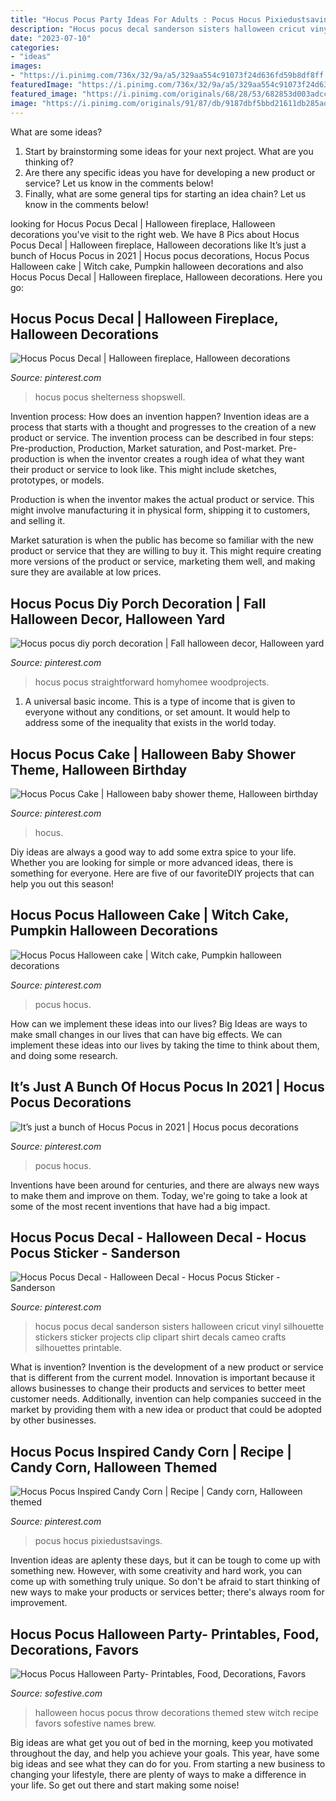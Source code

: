 ```yaml
---
title: "Hocus Pocus Party Ideas For Adults : Pocus Hocus Pixiedustsavings"
description: "Hocus pocus decal sanderson sisters halloween cricut vinyl silhouette stickers sticker projects clip clipart shirt decals cameo crafts silhouettes printable"
date: "2023-07-10"
categories:
- "ideas"
images:
- "https://i.pinimg.com/736x/32/9a/a5/329aa554c91073f24d636fd59b8df8ff.jpg"
featuredImage: "https://i.pinimg.com/736x/32/9a/a5/329aa554c91073f24d636fd59b8df8ff.jpg"
featured_image: "https://i.pinimg.com/originals/68/28/53/682853d003adccaad8fb8703763a0e4a.png"
image: "https://i.pinimg.com/originals/91/87/db/9187dbf5bbd21611db285ad8a10b36f8.png"
---
```



What are some ideas?
1. Start by brainstorming some ideas for your next project. What are you thinking of?
2. Are there any specific ideas you have for developing a new product or service? Let us know in the comments below!
3. Finally, what are some general tips for starting an idea chain? Let us know in the comments below!

	

		
looking for Hocus Pocus Decal | Halloween fireplace, Halloween decorations you've visit to the right web. We have 8 Pics about Hocus Pocus Decal | Halloween fireplace, Halloween decorations like It’s just a bunch of Hocus Pocus in 2021 | Hocus pocus decorations, Hocus Pocus Halloween cake | Witch cake, Pumpkin halloween decorations and also Hocus Pocus Decal | Halloween fireplace, Halloween decorations. Here you go:
		
    
## Hocus Pocus Decal | Halloween Fireplace, Halloween Decorations

<img loading=lazy src="https://i.pinimg.com/originals/5b/84/b2/5b84b2b5145fa015e139759e471e79e6.jpg" onerror="this.onerror=null;this.src='https://tse1.mm.bing.net/th?id=OIP.o0J0ADrfwQ1IufQFtKAy7wHaJ4&amp;pid=15.1';" alt="Hocus Pocus Decal | Halloween fireplace, Halloween decorations">

_Source: pinterest.com_

>hocus pocus shelterness shopswell. 

	

Invention process: How does an invention happen?
Invention ideas are a process that starts with a thought and progresses to the creation of a new product or service. The invention process can be described in four steps: Pre-production, Production, Market saturation, and Post-market.
Pre-production is when the inventor creates a rough idea of what they want their product or service to look like. This might include sketches, prototypes, or models.

Production is when the inventor makes the actual product or service. This might involve manufacturing it in physical form, shipping it to customers, and selling it.

Market saturation is when the public has become so familiar with the new product or service that they are willing to buy it. This might require creating more versions of the product or service, marketing them well, and making sure they are available at low prices.

    
## Hocus Pocus Diy Porch Decoration | Fall Halloween Decor, Halloween Yard

<img loading=lazy src="https://i.pinimg.com/originals/68/28/53/682853d003adccaad8fb8703763a0e4a.png" onerror="this.onerror=null;this.src='https://tse4.mm.bing.net/th?id=OIP.aChT0AOtzKrY-4cDdjoOSgHaNL&amp;pid=15.1';" alt="Hocus pocus diy porch decoration | Fall halloween decor, Halloween yard">

_Source: pinterest.com_

>hocus pocus straightforward homyhomee woodprojects. 

	

1. A universal basic income. This is a type of income that is given to everyone without any conditions, or set amount. It would help to address some of the inequality that exists in the world today.

    
## Hocus Pocus Cake | Halloween Baby Shower Theme, Halloween Birthday

<img loading=lazy src="https://i.pinimg.com/736x/42/eb/90/42eb90ece0a5fef5f1eb28c35dd300c7.jpg" onerror="this.onerror=null;this.src='https://tse4.mm.bing.net/th?id=OIP.KJFXSNQFuC2i0d0p2_7B7gHaKX&amp;pid=15.1';" alt="Hocus Pocus Cake | Halloween baby shower theme, Halloween birthday">

_Source: pinterest.com_

>hocus. 

	

Diy ideas are always a good way to add some extra spice to your life. Whether you are looking for simple or more advanced ideas, there is something for everyone. Here are five of our favoriteDIY projects that can help you out this season!

    
## Hocus Pocus Halloween Cake | Witch Cake, Pumpkin Halloween Decorations

<img loading=lazy src="https://i.pinimg.com/originals/91/87/db/9187dbf5bbd21611db285ad8a10b36f8.png" onerror="this.onerror=null;this.src='https://tse1.mm.bing.net/th?id=OIP.Yee6pELWMGwhr41Qkx4cTQHaJ3&amp;pid=15.1';" alt="Hocus Pocus Halloween cake | Witch cake, Pumpkin halloween decorations">

_Source: pinterest.com_

>pocus hocus. 

	

How can we implement these ideas into our lives?
Big Ideas are ways to make small changes in our lives that can have big effects. We can implement these ideas into our lives by taking the time to think about them, and doing some research.

    
## It’s Just A Bunch Of Hocus Pocus In 2021 | Hocus Pocus Decorations

<img loading=lazy src="https://i.pinimg.com/736x/32/9a/a5/329aa554c91073f24d636fd59b8df8ff.jpg" onerror="this.onerror=null;this.src='https://tse3.mm.bing.net/th?id=OIP.2wlSH3F_wIq11FUgbY9NRwHaJ3&amp;pid=15.1';" alt="It’s just a bunch of Hocus Pocus in 2021 | Hocus pocus decorations">

_Source: pinterest.com_

>pocus hocus. 

	

Inventions have been around for centuries, and there are always new ways to make them and improve on them. Today, we're going to take a look at some of the most recent inventions that have had a big impact.

    
## Hocus Pocus Decal - Halloween Decal - Hocus Pocus Sticker - Sanderson

<img loading=lazy src="https://i.pinimg.com/736x/53/50/c9/5350c9e04fe6d47c816273f8ba1bbbb7.jpg" onerror="this.onerror=null;this.src='https://tse2.mm.bing.net/th?id=OIP.kQ5b1kKBcjNqu83ANEIuhQHaJl&amp;pid=15.1';" alt="Hocus Pocus Decal - Halloween Decal - Hocus Pocus Sticker - Sanderson">

_Source: pinterest.com_

>hocus pocus decal sanderson sisters halloween cricut vinyl silhouette stickers sticker projects clip clipart shirt decals cameo crafts silhouettes printable. 

	

What is invention?
Invention is the development of a new product or service that is different from the current model. Innovation is important because it allows businesses to change their products and services to better meet customer needs. Additionally, invention can help companies succeed in the market by providing them with a new idea or product that could be adopted by other businesses.

    
## Hocus Pocus Inspired Candy Corn | Recipe | Candy Corn, Halloween Themed

<img loading=lazy src="https://i.pinimg.com/originals/3c/46/52/3c46528a0c6d6aeb6b919a444b980fd8.png" onerror="this.onerror=null;this.src='https://tse3.mm.bing.net/th?id=OIP.x6I7sEDe5WV87tyLhfGQZAHaO0&amp;pid=15.1';" alt="Hocus Pocus Inspired Candy Corn | Recipe | Candy corn, Halloween themed">

_Source: pinterest.com_

>pocus hocus pixiedustsavings. 

	

Invention ideas are aplenty these days, but it can be tough to come up with something new. However, with some creativity and hard work, you can come up with something truly unique. So don't be afraid to start thinking of new ways to make your products or services better; there's always room for improvement.

    
## Hocus Pocus Halloween Party- Printables, Food, Decorations, Favors

<img loading=lazy src="https://sofestive.com/wp-content/uploads/2016/10/Halloween-Party-Ideas-31.jpg" onerror="this.onerror=null;this.src='https://tse3.mm.bing.net/th?id=OIP.mMA9NeezcFm4aQfpgbNdwAHaLH&amp;pid=15.1';" alt="Hocus Pocus Halloween Party- Printables, Food, Decorations, Favors">

_Source: sofestive.com_

>halloween hocus pocus throw decorations themed stew witch recipe favors sofestive names brew. 

	

Big ideas are what get you out of bed in the morning, keep you motivated throughout the day, and help you achieve your goals. This year, have some big ideas and see what they can do for you. From starting a new business to changing your lifestyle, there are plenty of ways to make a difference in your life. So get out there and start making some noise!

